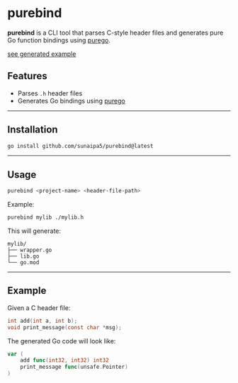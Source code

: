 # purebind

**purebind** is a CLI tool that parses C-style header files and generates pure Go function bindings using [purego](https://github.com/ebitengine/purego).

[see generated example](https://github.com/sunaipa5/purebind/tree/main/_examples/ayatana)

## Features

- Parses `.h` header files
- Generates Go bindings using [purego](https://github.com/ebitengine/purego)

---

## Installation

```bash
go install github.com/sunaipa5/purebind@latest
```

---

## Usage

```bash
purebind <project-name> <header-file-path>
```

Example:

```bash
purebind mylib ./mylib.h
```

This will generate:

```
mylib/
├── wrapper.go
├── lib.go
└── go.mod
```

---

## Example

Given a C header file:

```c
int add(int a, int b);
void print_message(const char *msg);
```

The generated Go code will look like:

```go
var (
	add func(int32, int32) int32
	print_message func(unsafe.Pointer)
)
```
